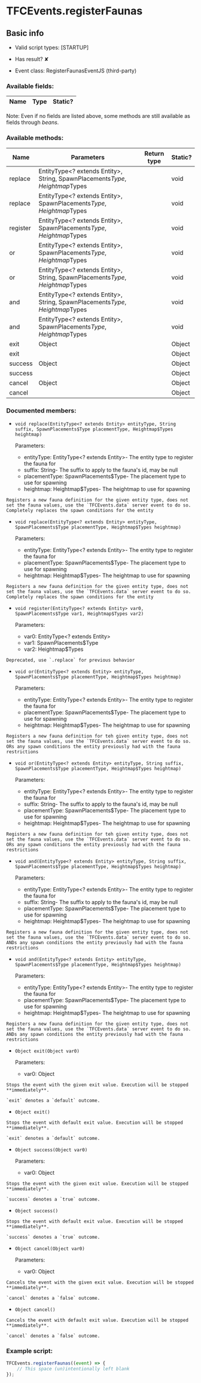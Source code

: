 # TFCEvents.registerFaunas

## Basic info

- Valid script types: [STARTUP]

- Has result? ✘

- Event class: RegisterFaunasEventJS (third-party)

### Available fields:

| Name | Type | Static? |
| ---- | ---- | ------- |

Note: Even if no fields are listed above, some methods are still available as fields through *beans*.

### Available methods:

| Name | Parameters | Return type | Static? |
| ---- | ---------- | ----------- | ------- |
| replace | EntityType<? extends Entity>, String, SpawnPlacements$Type, Heightmap$Types |  | void | ✘ |
| replace | EntityType<? extends Entity>, SpawnPlacements$Type, Heightmap$Types |  | void | ✘ |
| register | EntityType<? extends Entity>, SpawnPlacements$Type, Heightmap$Types |  | void | ✘ |
| or | EntityType<? extends Entity>, SpawnPlacements$Type, Heightmap$Types |  | void | ✘ |
| or | EntityType<? extends Entity>, String, SpawnPlacements$Type, Heightmap$Types |  | void | ✘ |
| and | EntityType<? extends Entity>, String, SpawnPlacements$Type, Heightmap$Types |  | void | ✘ |
| and | EntityType<? extends Entity>, SpawnPlacements$Type, Heightmap$Types |  | void | ✘ |
| exit | Object |  | Object | ✘ |
| exit |  |  | Object | ✘ |
| success | Object |  | Object | ✘ |
| success |  |  | Object | ✘ |
| cancel | Object |  | Object | ✘ |
| cancel |  |  | Object | ✘ |


### Documented members:

- `void replace(EntityType<? extends Entity> entityType, String suffix, SpawnPlacements$Type placementType, Heightmap$Types heightmap)`

  Parameters:
  - entityType: EntityType<? extends Entity>- The entity type to register the fauna for
  - suffix: String- The suffix to apply to the fauna's id, may be null
  - placementType: SpawnPlacements$Type- The placement type to use for spawning
  - heightmap: Heightmap$Types- The heightmap to use for spawning

```
Registers a new fauna definition for the given entity type, does not set the fauna values, use the `TFCEvents.data` server event to do so. Completely replaces the spawn conditions for the entity
```

- `void replace(EntityType<? extends Entity> entityType, SpawnPlacements$Type placementType, Heightmap$Types heightmap)`

  Parameters:
  - entityType: EntityType<? extends Entity>- The entity type to register the fauna for
  - placementType: SpawnPlacements$Type- The placement type to use for spawning
  - heightmap: Heightmap$Types- The heightmap to use for spawning

```
Registers a new fauna definition for the given entity type, does not set the fauna values, use the `TFCEvents.data` server event to do so. Completely replaces the spawn conditions for the entity
```

- `void register(EntityType<? extends Entity> var0, SpawnPlacements$Type var1, Heightmap$Types var2)`

  Parameters:
  - var0: EntityType<? extends Entity>
  - var1: SpawnPlacements$Type
  - var2: Heightmap$Types

```
Deprecated, use `.replace` for previous behavior
```

- `void or(EntityType<? extends Entity> entityType, SpawnPlacements$Type placementType, Heightmap$Types heightmap)`

  Parameters:
  - entityType: EntityType<? extends Entity>- The entity type to register the fauna for
  - placementType: SpawnPlacements$Type- The placement type to use for spawning
  - heightmap: Heightmap$Types- The heightmap to use for spawning

```
Registers a new fauna definition for teh given entity type, does not set the fauna values, use the `TFCEvents.data` server event to do so. ORs any spawn conditions the entity previously had with the fauna restrictions
```

- `void or(EntityType<? extends Entity> entityType, String suffix, SpawnPlacements$Type placementType, Heightmap$Types heightmap)`

  Parameters:
  - entityType: EntityType<? extends Entity>- The entity type to register the fauna for
  - suffix: String- The suffix to apply to the fauna's id, may be null
  - placementType: SpawnPlacements$Type- The placement type to use for spawning
  - heightmap: Heightmap$Types- The heightmap to use for spawning

```
Registers a new fauna definition for teh given entity type, does not set the fauna values, use the `TFCEvents.data` server event to do so. ORs any spawn conditions the entity previously had with the fauna restrictions
```

- `void and(EntityType<? extends Entity> entityType, String suffix, SpawnPlacements$Type placementType, Heightmap$Types heightmap)`

  Parameters:
  - entityType: EntityType<? extends Entity>- The entity type to register the fauna for
  - suffix: String- The suffix to apply to the fauna's id, may be null
  - placementType: SpawnPlacements$Type- The placement type to use for spawning
  - heightmap: Heightmap$Types- The heightmap to use for spawning

```
Registers a new fauna definition for the given entity type, does not set the fauna values, use the `TFCEvents.data` server event to do so. ANDs any spawn conditions the entity previously had with the fauna restrictions
```

- `void and(EntityType<? extends Entity> entityType, SpawnPlacements$Type placementType, Heightmap$Types heightmap)`

  Parameters:
  - entityType: EntityType<? extends Entity>- The entity type to register the fauna for
  - placementType: SpawnPlacements$Type- The placement type to use for spawning
  - heightmap: Heightmap$Types- The heightmap to use for spawning

```
Registers a new fauna definition for the given entity type, does not set the fauna values, use the `TFCEvents.data` server event to do so. ANDs any spawn conditions the entity previously had with the fauna restrictions
```

- `Object exit(Object var0)`

  Parameters:
  - var0: Object

```
Stops the event with the given exit value. Execution will be stopped **immediately**.

`exit` denotes a `default` outcome.
```

- `Object exit()`
```
Stops the event with default exit value. Execution will be stopped **immediately**.

`exit` denotes a `default` outcome.
```

- `Object success(Object var0)`

  Parameters:
  - var0: Object

```
Stops the event with the given exit value. Execution will be stopped **immediately**.

`success` denotes a `true` outcome.
```

- `Object success()`
```
Stops the event with default exit value. Execution will be stopped **immediately**.

`success` denotes a `true` outcome.
```

- `Object cancel(Object var0)`

  Parameters:
  - var0: Object

```
Cancels the event with the given exit value. Execution will be stopped **immediately**.

`cancel` denotes a `false` outcome.
```

- `Object cancel()`
```
Cancels the event with default exit value. Execution will be stopped **immediately**.

`cancel` denotes a `false` outcome.
```



### Example script:

```js
TFCEvents.registerFaunas((event) => {
	// This space (un)intentionally left blank
});
```

